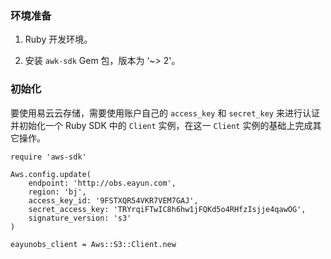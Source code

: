 ### 环境准备
1. Ruby 开发环境。

2. 安装 `awk-sdk` Gem 包，版本为 ‘~> 2'。

### 初始化

要使用易云云存储，需要使用账户自己的 `access_key` 和 `secret_key` 来进行认证并初始化一个 Ruby SDK 中的 `Client` 实例，在这一 `Client` 实例的基础上完成其它操作。

```
require 'aws-sdk'

Aws.config.update(
    endpoint: 'http://obs.eayun.com',
    region: 'bj',
    access_key_id: '9FSTXQR54VKR7VEM7GAJ',
    secret_access_key: 'TRYrqiFTwIC8h6hw1jFQKd5o4RHfzIsjje4qawOG',
    signature_version: 's3'
)

eayunobs_client = Aws::S3::Client.new
```
